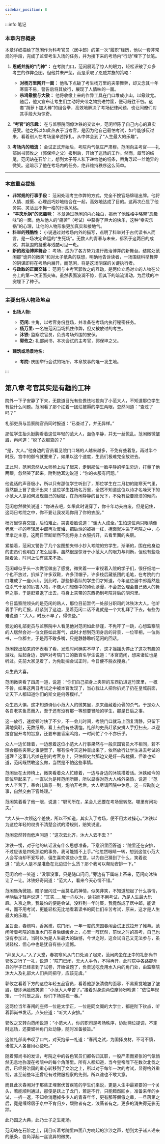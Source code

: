 ```yaml
---
sidebar_position: 8
---
```


:::info 笔记

### 本章内容概要

本章详细描绘了范闲作为科考官员（居中郎）的第一次“履职”经历，他以一套非常规的手段，完成了监督考生入场的任务，并为接下来的考场内“行动”埋下了伏笔。

1.  **恩威并施的“门神”：** 在考院门口，范闲展现了惊人的眼力，轻松识破了众多考生的作弊企图。但他并未严惩，而是采取了恩威并施的策略：
    * **对杨万里网开一面：** 他私下点破了考生杨万里的夹带舞弊，却又念其十年寒窗不易，警告后将其放行，展现了人情味的一面。
    * **杀鸡儆猴与大赦：** 他将收缴上来的作弊工具在门口堆成小山，以儆效尤。随后，他又宣布让考生们主动将夹带之物扔进竹筐，便可既往不咎。这套“胡萝卜加大棒”的组合拳，高效地解决了考场纪律问题，也让同僚们对其手段大为惊奇。

2.  **“考官”的乐趣：** 在与监察院同僚沐铁的交谈中，范闲坦陈了自己内心的真实感受。他之所以如此热衷于当考官，是因为他自己最怕考试，如今能够反过来，看着别人在考场里辛苦挣扎，从中体会到了“人生最大的乐趣”。

3.  **考场内的暗流：** 会试正式开始后，考院内气氛庄严肃穆。范闲向主考官——礼部尚书郭攸之（郭保坤之父）报到后，开始了巡场的工作。然而，章节的结尾，范闲站在石阶上，想到太子等人私下递给他的纸条，唇角浮起一丝诡异的微笑。这暗示了他在考场内的任务，绝非维持秩序这么简单。

---

### 本章重点提炼

* **非常规的行事手段：** 范闲处理考生作弊的方式，完全不按官场牌理出牌。他将人情、威慑、心理战巧妙地结合在一起，高效地达成了目的。这再次凸显了他务实、灵活且不拘一格的行事风格。
* **“幸灾乐祸”的恶趣味：** 本章通过范闲的内心独白，揭示了他性格中略带“恶趣味”的一面。他从他人的“痛苦”（考试）中获得了巨大的快乐，这种“幸灾乐祸”的心理，让他的人物形象更加真实和接地气。
* **科举的残酷性：** 小说通过对考场内外的描写，点明了科举对于古代读书人而言，是一场决定命运的“生死场”。无数人的青春与未来，都系于这两日的成败，其氛围的凝重与残酷可见一斑。
* **新的政治博弈舞台：** 考场，成为了各方势力进行政治博弈的新舞台。结尾处范闲那“诡异的微笑”和对太子纸条的联想，明确地告诉读者，一场围绕科举舞弊的阴谋即将在考场内展开，而范闲，将是这场阴谋的关键执行者。
* **与政敌的正面交锋：** 范闲与主考官郭攸之的互动，是两位立场对立的人物在公务上的第一次正面交锋。虽然表面波澜不惊，但其下的暗流涌动，为后续的冲突埋下了种子。

---

### 主要出场人物及地点

* **出场人物:**
    * **范闲:** 主角，以考官身份登场，并准备在考场内执行秘密任务。
    * **杨万里:** 一名被范闲当场抓住作弊，但又被放过的考生。
    * **沐铁:** 监察院官员，负责考场外围的安保。
    * **郭攸之:** 礼部尚书，本次会试的主考官，郭保坤之父。

* **建筑或场景地名:**
    * **考院:** 庆国举行会试的场所，本章故事的唯一发生地。

:::

## 第八章 **考官其实是有趣的工种**

院外一下子安静了下来，无数道目光有些畏怯地投向了小范大人，不知道那位学生有些什么问题。范闲看了那个扛着一团烂被褥的学生两眼，忽然问道：“查过了吗？”

礼部吏员与监察院官员同时报道：“已查过了，并无异样。”

那位学生抬头挺胸看着这位年轻的范大人，面色平静，并无一丝慌乱。范闲微微皱眉，再问道：“脱了衣服查的？”

“是，大人。”他身边的官员看见院门口堵的人越来越多，不免有些着急，再过半个时辰，宫中的御令就要来了，如果以这个速度，生员们极难完全放进去。

正此时，范闲忽然从太师椅上站了起来，走到那位一脸平静的学生旁边，打量了他两眼，忽然笑了起来，附到他耳边说道：“你的衣服有问题。”

他说话的声音极小，所以只有那位学生听到了，那位学生在二月初的陡寒天气里，竟然额上冒了些汗出来！这位学生姓杨名万里，全然不知道这位以诗才名噪天下的小范大人是如何发现自己的秘密，在范闲静静的目光下，不免有些要崩溃的倾向。

范闲忽然微笑说道：“你进去吧，如果此时说穿了，你十年功夫白废，但是记住，这两日考院之中，你不要让我发现你用了你的衣服。”

杨万里惊喜交加，后怕难止，哭丧着脸说道：“谢大人成全。”生怕这位两只眼睛像老鹰一样的年轻居中郎再次反悔，把破烂的被褥一扛，掩面就冲进了考院之中，心里拿定主意，这两日里断断然不能将身上衣服拆开，去看里面的夹层。

紧接着，范闲又警告了几个妄图想夹带小抄入考院的穷学生，渐渐的，围在他身边的吏员们也明白了怎么回事，虽然很是惊讶于小范大人的眼力与判断，但也有些隐隐着急，时间上怕有些来不及。

范闲却似乎头一次做官做出了感觉，微笑着一一审视着入院的学子们，很仔细地一个也不放过，扒掉了许多双鞋，许多顶帽子，许多枝后藏纸团的毛笔，在考院的门口堆成了一座小山。到此时，那些排着队的学生们才知道，今年这位居中郎竟然是位杀气十足的厉害人物，不像人们想像中的诗仙涎漫，不会怎么理会自己诸人的舞弊之事，于是赶紧退了出去，将身上夹带的东西扔到考院背后的阴沟里。

今日监察院领头的是范闲的熟人，那位目前暂代一处部分职司的沐铁沐大人。他听着手下的汇报，赶紧到了这边，见着范闲二话不说就是一个大礼拜了下去，有些为难说道：“大人，时辰不早了，得快些。”

旁边的礼部吏员与监察院中人看见他对范闲如此恭谨，不免吓了一跳，心想监察院的人居然会对一位文臣如此客气，此时才想到范闲身后的背景，一位宰相，一位尚书，一位郡主，于是再不敢多嘴，只是静静聆听范闲的回话。

范闲摸出舶来的怀表看了看，发现时间确实不早了，这才摇摇头停止了这次有趣的游戏，站起身边，朗声对考院门口的数百名学生说道：“本官范闲，想来诸位也是听过。先前大家见着了，为免耽搁会试正时，今日便不脱衣搜身。”

众生员大喜。

范闲微笑看了四周一道，说道：“你们自己把身上夹带的东西扔进这竹筐里，一概不咎，如果这两日考试之中被本官发现了，当心我让人把你扒光了扔在皇城前面，让天下人都知道你们的斯文是何等模样。”

众生员大惧，这才知道诗仙小范大人的微笑里，原来蕴藏着沁骨的杀气。于是众人各自老实鱼贯而入，至于还有没有那一等想要冒险的学生，那是日后之事。

这一放行，速度顿时快了不少，不一会儿时间，考院门口就马上回复清静，只留下满地臭鞋，无数纸屑，看上去倒有些凄惶。礼部的吏员赶紧安排人手打扫去，以迎接宫里开考的旨意，还要布置香案鸣炮，一时间忙了个不亦乐乎。

众人一边忙碌着，一边想着这位小范大人行事果然与一般庆国官员大不相同，若不理会那些夹带之事便罢了，哪有像今天这种查出来了，依然放行让学生进去考试的道理？这事儿若摊在别的考官身上，只怕御史台那边又是好一阵扰攘，但谁也知道，范闲既然敢这么做，当然是不怕这些事情。

范闲坐在太师椅上，微笑看着众人忙碌着，一边与身边的沐铁搭着话。沐铁如今的职位早起来了，一直以为是拜范闲所赐，所以显得对范大人格外亲热，说道：“范大人辛苦了，呆会儿旨意一到，炮响开考后，大人尽请回院中休息，这一应勘防之事，自然交由下官处理。”

范闲笑着看了他一眼，说道：“职司所在，呆会儿还要在考场里转悠，哪里有闲功夫。”

“大人头一次领这个差使，所以不知道，其实入了考场，便不用太过操心。”沐铁以为这位年轻的权贵不清楚会试的潜规则，赔笑说道。

范闲忽然转而低声问道：“这次去北齐，沐大人去不去？”

沐铁一愣，对于他的转话没有什么思想准备，下意识里回答道：“院里还在安排，不过应该是四处那边的事务，我可能插不上手。”他忽然眼睛一转，想到这位小范大人会写诗却不爱写诗，偏生喜欢做些小生意，以为自己猜到了什么，笑着说道：“范大人是不是准备在北边进什么货？那个我可以帮助安排一下。”

范闲哈哈一笑道：“没事没事，只是随口问问。”旁边有下属端上茶来，范闲向沐铁让了一让。沐铁好奇问道：“范大人，看来今天心情不错。”

范闲唇角微翘，瞳子里闪过一丝莫名的神情，似笑非笑，不知道想起了什么事情，半晌后才轻声说道：“其实……我一向以为，读书而不用考试，乃是人生最大乐趣。入京之后，我最怕的便是会试，没料到一年时辰，我竟然成了居中郎，能读书，而不用考试，更能轻松无比地看着读书的同仁们辛苦考试，原来，这才是人生最大的乐趣。”

圣旨至，春炮鸣，香案撤，院门闭，一年一度的庆国春闱会试正式拉开了帷幕。范闲听着考院的重重木门在身后缓缓合上，心里一阵恍然，前世之时的高考，自己也没有参加过，当时以为是人生最大的缺憾，今世之时，这会试自己又无法参与，虽说轻松，但心中也是犹自有些小遗憾。

“拜见大人。”入了大堂，春初寒风从门口处涌了起来，范闲向坐在正中的礼部尚书郭攸之行了一礼，说道：“院门已闭，无大人手令，不得再开，此时院中各路郡州县的学子已经拿到了试卷，开始做题了，负责送吃食用水入内的角门处，由监察院沐大人及礼部大人们共同把守，应该无虞。”

郭攸之看着下方的这位年轻五品官员，看着他那张清俊的面容，不易察觉地皱了皱眉，旋即满脸微笑道：“小范大人辛苦了。”接着对身边两位座师吩咐道：“依往年规矩，一个时辰之后，你们下场巡视一番。”

这两位当年春闱的座师一位是太学正，一位是同文阁的大学士，都是陛下钦点，听着郭尚书发话，点头应道：“听大人安排。”

郭攸之又转向范闲说道：“小范大人，你的职司是考场秩序，协助两位提调，不定时巡场，还要留神角门处动静，随时准备接旨。”

这位礼部尚书叹了口气，对天抱拳一礼道：“春闱之试，为国择良材，不可不慎，诸位大人各自用心些吧。”

随着郭尚书的发话，考院之中的各色官员们都各归其职，一股严肃而紧张的气氛悄然无息地弥漫在考院中的每个角落里。所有人都知道，当今皇帝陛下在数次北伐之后，已经将治国的重心转移到了文治之上，所以对于每年一次的考试，显得格外重视，甚至前些年还曾经有过微服视察的先例，所以谁也不敢大意。

而且此次春闱对于那些正埋案伏首疾笔的学生们来说，更是人生中最紧要的一个关头，若能顺利通过，那便是跃上了龙门，若是不行，只能黯然回乡，准备来年的乡试，一折一返，不知会消磨掉多少人的青春年华，更有那等倔傲之辈，一旦落第之后，竟是缠绵居于京中不肯归乡，颓败者有之，浪荡者有之，更多的消失得无影无踪。

此乃国之大典，此乃士子之生死场。

范闲站在石阶之上，闭目听着考院里四面八方响起的沙沙之声，想到太子诸人递来的纸条，唇角浮起一丝诡异的微笑。

